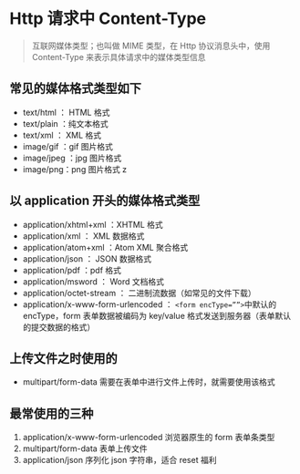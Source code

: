 # Http 请求中 Content-Type

> 互联网媒体类型；也叫做 MIME 类型，在 Http 协议消息头中，使用 Content-Type 来表示具体请求中的媒体类型信息

## 常见的媒体格式类型如下

- text/html ： HTML 格式
- text/plain ：纯文本格式
- text/xml ： XML 格式
- image/gif ：gif 图片格式
- image/jpeg ：jpg 图片格式
- image/png：png 图片格式 z

## 以 application 开头的媒体格式类型

- application/xhtml+xml ：XHTML 格式
- application/xml ： XML 数据格式
- application/atom+xml ：Atom XML 聚合格式
- application/json ： JSON 数据格式
- application/pdf ：pdf 格式
- application/msword ： Word 文档格式
- application/octet-stream ： 二进制流数据（如常见的文件下载）
- application/x-www-form-urlencoded ： `<form encType=””>`中默认的 encType，form 表单数据被编码为 key/value 格式发送到服务器（表单默认的提交数据的格式）

## 上传文件之时使用的

- multipart/form-data 需要在表单中进行文件上传时，就需要使用该格式

## 最常使用的三种

1. application/x-www-form-urlencoded 浏览器原生的 form 表单条类型
2. multipart/form-data 表单上传文件
3. application/json 序列化 json 字符串，适合 reset 福利
